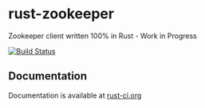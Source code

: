 rust-zookeeper
==============

Zookeeper client written 100% in Rust - Work in Progress

[![Build Status](https://travis-ci.org/bonifaido/rust-zookeeper.svg?branch=master)](https://travis-ci.org/bonifaido/rust-zookeeper)

## Documentation
Documentation is available at [rust-ci.org](http://www.rust-ci.org/bonifaido/rust-zookeeper/doc/zookeeper/)
